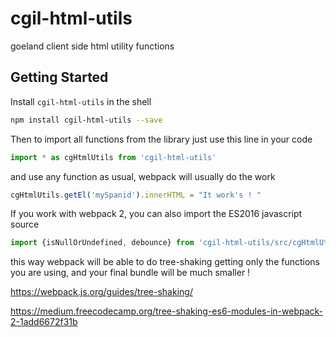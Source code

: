 # cgil-html-utils
goeland client side html utility functions

## Getting Started

Install `cgil-html-utils` in the shell

```bash
npm install cgil-html-utils --save
```
Then to import all functions  from the library just use this line in your code

```javascript
import * as cgHtmlUtils from 'cgil-html-utils'
```

and use any function as usual, webpack will usually do the work

```javascript
cgHtmlUtils.getEl('mySpanid').innerHTML = "It work's ! "
```

If you work with webpack 2, you can also import the ES2016 javascript source

```javascript
import {isNullOrUndefined, debounce} from 'cgil-html-utils/src/cgHtmlUtils'
```
this way webpack will be able to do tree-shaking getting only the functions you are using, 
and your final bundle will be much smaller !

https://webpack.js.org/guides/tree-shaking/

 https://medium.freecodecamp.org/tree-shaking-es6-modules-in-webpack-2-1add6672f31b
